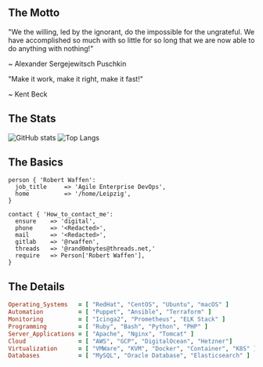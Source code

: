 ## The Motto

"We the willing, led by the ignorant, do the impossible for the ungrateful. We have accomplished so much with so little for so long that we are now able to do anything with nothing!"

~ Alexander Sergejewitsch Puschkin

"Make it work, make it right, make it fast!"

~ Kent Beck

## The Stats

![ GitHub stats](https://github-readme-stats.vercel.app/api?username=rwaffen&show_icons=true&count_private=true)
![Top Langs](https://github-readme-stats.vercel.app/api/top-langs/?username=rwaffen&layout=compact)

## The Basics

```puppet
person { 'Robert Waffen':
  job_title     => 'Agile Enterprise DevOps',
  home          => '/home/Leipzig',
}

contact { 'How_to_contact_me':
  ensure    => 'digital',
  phone     => '<Redacted>',
  mail      => '<Redacted>',
  gitlab    => '@rwaffen',
  threads   => '@rand0mbytes@threads.net,'
  require   => Person['Robert Waffen'],
}
```

## The Details

```ruby
Operating_Systems   = [ "RedHat", "CentOS", "Ubuntu", "macOS" ]
Automation          = [ "Puppet", "Ansible", "Terraform" ]
Monitoring          = [ "Icinga2", "Prometheus", "ELK Stack" ]
Programming         = [ "Ruby", "Bash", "Python", "PHP" ]
Server_Applications = [ "Apache", "Nginx", "Tomcat" ]
Cloud               = [ "AWS", "GCP", "DigitalOcean", "Hetzner"]
Virtualization      = [ "VMWare", "KVM", "Docker", "Container", "K8S" ]
Databases           = [ "MySQL", "Oracle Database", "Elasticsearch" ]
```

<link rel="me" href="https://fosstodon.org/@rwaffen"></link>
